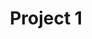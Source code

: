 ---
title : Project 1
layout: '../../layout/Project.astro'
about: Very simple Project
gallery:
-image1 : ''
-image2 : ''
---
